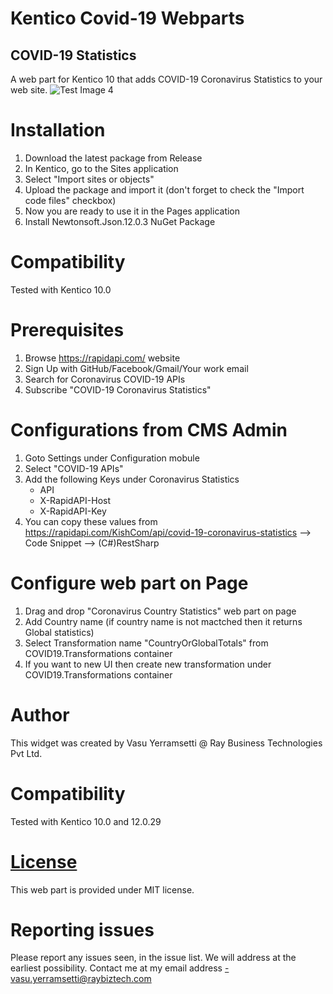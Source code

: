 # Kentico  Covid-19 Webparts
## COVID-19 Statistics
A web part for Kentico 10 that adds COVID-19 Coronavirus Statistics to your web site.
![Test Image 4](https://github.com/vasu-rbt/K10Covid19Webparts/blob/master/SampleView.png)
# Installation
1. Download the latest package from Release
2. In Kentico, go to the Sites application
3. Select "Import sites or objects"
4. Upload the package and import it (don't forget to check the "Import code files" checkbox)
5. Now you are ready to use it in the Pages application
6. Install Newtonsoft.Json.12.0.3 NuGet Package
# Compatibility
Tested with Kentico 10.0
# Prerequisites
1. Browse https://rapidapi.com/ website
2. Sign Up with GitHub/Facebook/Gmail/Your work email
3. Search for Coronavirus COVID-19 APIs
4. Subscribe "COVID-19 Coronavirus Statistics"
# Configurations from CMS Admin
1. Goto Settings under Configuration mobule
2. Select "COVID-19 APIs"
3. Add the following Keys under Coronavirus Statistics 
   - API
   - X-RapidAPI-Host
   - X-RapidAPI-Key
 4. You can copy these values from https://rapidapi.com/KishCom/api/covid-19-coronavirus-statistics --> Code Snippet --> (C#)RestSharp
# Configure web part on Page
1. Drag and drop "Coronavirus Country Statistics" web part on page
2. Add Country name (if country name is not mactched then it returns Global statistics)
3. Select Transformation name "CountryOrGlobalTotals" from COVID19.Transformations container
4. If you want to new UI then create new transformation under COVID19.Transformations container

# Author
This widget was created by Vasu Yerramsetti @ Ray Business Technologies Pvt Ltd.

# Compatibility
Tested with Kentico 10.0 and 12.0.29

# [License](LICENSE)
This web part is provided under MIT license.

# Reporting issues
Please report any issues seen, in the issue list. We will address at the earliest possibility.
Contact me at my email address -vasu.yerramsetti@raybiztech.com


